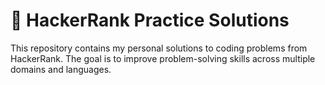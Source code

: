 # 🚀 HackerRank Practice Solutions

This repository contains my personal solutions to coding problems from HackerRank. The goal is to improve problem-solving skills across multiple domains and languages.
